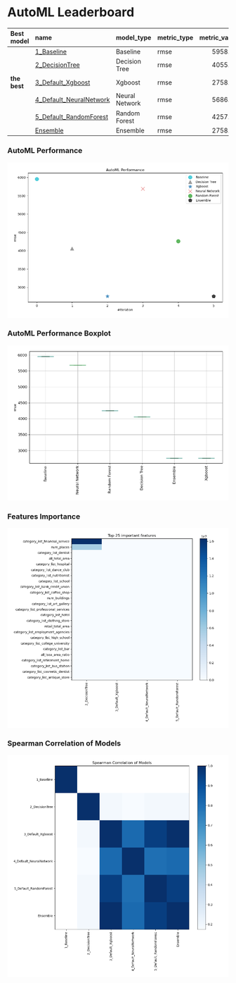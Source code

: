 # AutoML Leaderboard

| Best model   | name                                                         | model_type     | metric_type   |   metric_value |   train_time |
|:-------------|:-------------------------------------------------------------|:---------------|:--------------|---------------:|-------------:|
|              | [1_Baseline](1_Baseline/README.md)                           | Baseline       | rmse          |        5958.18 |         0.53 |
|              | [2_DecisionTree](2_DecisionTree/README.md)                   | Decision Tree  | rmse          |        4055.45 |        67.32 |
| **the best** | [3_Default_Xgboost](3_Default_Xgboost/README.md)             | Xgboost        | rmse          |        2758.33 |        95.98 |
|              | [4_Default_NeuralNetwork](4_Default_NeuralNetwork/README.md) | Neural Network | rmse          |        5686.81 |        46.42 |
|              | [5_Default_RandomForest](5_Default_RandomForest/README.md)   | Random Forest  | rmse          |        4257.24 |       113.78 |
|              | [Ensemble](Ensemble/README.md)                               | Ensemble       | rmse          |        2758.33 |         0.07 |

### AutoML Performance
![AutoML Performance](ldb_performance.png)

### AutoML Performance Boxplot
![AutoML Performance Boxplot](ldb_performance_boxplot.png)

### Features Importance
![features importance across models](features_heatmap.png)



### Spearman Correlation of Models
![models spearman correlation](correlation_heatmap.png)

